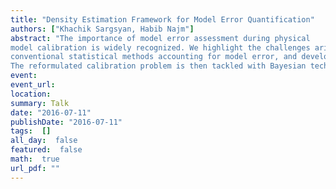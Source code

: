 ```yaml
---
title: "Density Estimation Framework for Model Error Quantification"
authors: ["Khachik Sargsyan, Habib Najm"]
abstract: "The importance of model error assessment during physical
model calibration is widely recognized. We highlight the challenges arising in 
conventional statistical methods accounting for model error, and develop a density estimation framework to quantify and propagate uncertainties due to model errors in presence of sparse and noisy data. 
The reformulated calibration problem is then tackled with Bayesian techniques. We demonstrate the key strengths of the method on synthetic cases and on a few practical applications."
event: 
event_url: 
location: 
summary: Talk
date: "2016-07-11"
publishDate: "2016-07-11"
tags:  []
all_day:  false
featured:  false
math:  true
url_pdf: ""
---
```

